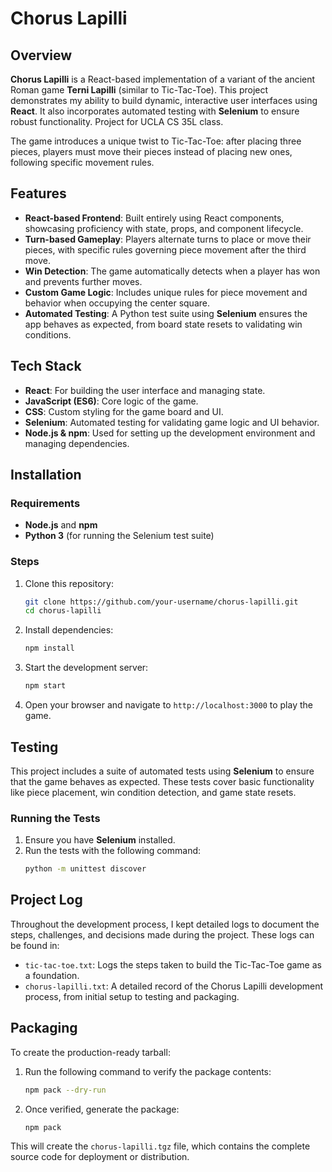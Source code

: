 # Chorus Lapilli

## Overview
**Chorus Lapilli** is a React-based implementation of a variant of the ancient Roman game **Terni Lapilli** (similar to Tic-Tac-Toe). This project demonstrates my ability to build dynamic, interactive user interfaces using **React**. It also incorporates automated testing with **Selenium** to ensure robust functionality. Project for UCLA CS 35L class. 

The game introduces a unique twist to Tic-Tac-Toe: after placing three pieces, players must move their pieces instead of placing new ones, following specific movement rules.

## Features
- **React-based Frontend**: Built entirely using React components, showcasing proficiency with state, props, and component lifecycle.
- **Turn-based Gameplay**: Players alternate turns to place or move their pieces, with specific rules governing piece movement after the third move.
- **Win Detection**: The game automatically detects when a player has won and prevents further moves.
- **Custom Game Logic**: Includes unique rules for piece movement and behavior when occupying the center square.
- **Automated Testing**: A Python test suite using **Selenium** ensures the app behaves as expected, from board state resets to validating win conditions.

## Tech Stack
- **React**: For building the user interface and managing state.
- **JavaScript (ES6)**: Core logic of the game.
- **CSS**: Custom styling for the game board and UI.
- **Selenium**: Automated testing for validating game logic and UI behavior.
- **Node.js & npm**: Used for setting up the development environment and managing dependencies.

## Installation

### Requirements
- **Node.js** and **npm**
- **Python 3** (for running the Selenium test suite)

### Steps
1. Clone this repository:
   ```bash
   git clone https://github.com/your-username/chorus-lapilli.git
   cd chorus-lapilli
   ```

2. Install dependencies:
   ```bash
   npm install
   ```

3. Start the development server:
   ```bash
   npm start
   ```

4. Open your browser and navigate to `http://localhost:3000` to play the game.

## Testing
This project includes a suite of automated tests using **Selenium** to ensure that the game behaves as expected. These tests cover basic functionality like piece placement, win condition detection, and game state resets.

### Running the Tests
1. Ensure you have **Selenium** installed.
2. Run the tests with the following command:
   ```bash
   python -m unittest discover
   ```

## Project Log
Throughout the development process, I kept detailed logs to document the steps, challenges, and decisions made during the project. These logs can be found in:
- `tic-tac-toe.txt`: Logs the steps taken to build the Tic-Tac-Toe game as a foundation.
- `chorus-lapilli.txt`: A detailed record of the Chorus Lapilli development process, from initial setup to testing and packaging.

## Packaging
To create the production-ready tarball:
1. Run the following command to verify the package contents:
   ```bash
   npm pack --dry-run
   ```

2. Once verified, generate the package:
   ```bash
   npm pack
   ```

This will create the `chorus-lapilli.tgz` file, which contains the complete source code for deployment or distribution.